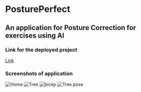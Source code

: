 # PosturePerfect

## An application for Posture Correction for exercises using AI

### Link for the deployed project
[Link](https://posture-perfect.vercel.app/)

### Screenshots of application

<img src="/img/home.jpg" alt="Home" title="Home Page">

<img src="/img/2 .jpg" alt="Tree" title="Tree">

<img src="/img/bicep.jpg" alt="bicep" title="Bicep Curls">

<img src="/img/pose.jpg" alt="Tree pose" title="Pose">
